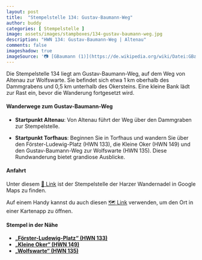 ```yaml
---
layout: post
title:  "Stempelstelle 134: Gustav-Baumann-Weg"
author: buddy
categories: [ Stempelstelle ]
image: assets/images/stampboxes/134-gustav-baumann-weg.jpg
description: "HWN 134: Gustav-Baumann-Weg | Altenau"
comments: false
imageshadow: true
imageSource: '📷 [GBaumann (1)](https://de.wikipedia.org/wiki/Datei:GBaumann_(1).JPG) von <p><a href="//de.wikipedia.org/wiki/Benutzer:JuTe_CLZ" title="Benutzer:JuTe CLZ">JuTe CLZ</a></p> unter Lizenz [Bild-frei](//de.wikipedia.org/wiki/Datei:GBaumann_(1).JPG)'
---
```


Die Stempelstelle 134 liegt am Gustav-Baumann-Weg, auf dem Weg von Altenau zur Wolfswarte. Sie befindet sich etwa 1 km oberhalb des Dammgrabens und 0,5 km unterhalb des Okersteins. Eine kleine Bank lädt zur Rast ein, bevor die Wanderung fortgesetzt wird. 

#### Wanderwege zum Gustav-Baumann-Weg

- **Startpunkt Altenau**: Von Altenau führt der Weg über den Dammgraben zur Stempelstelle. 

- **Startpunkt Torfhaus**: Beginnen Sie in Torfhaus und wandern Sie über den Förster-Ludewig-Platz (HWN 133), die Kleine Oker (HWN 149) und den Gustav-Baumann-Weg zur Wolfswarte (HWN 135). Diese Rundwanderung bietet grandiose Ausblicke. 

#### Anfahrt

Unter diesem [📍 Link](https://www.google.com/maps/dir/?api=1&origin=&destination=51.78544%2C%2010.46754) ist der Stempelstelle der Harzer Wandernadel in Google Maps zu finden.

<div class="android-only">
  Auf einem Handy kannst du auch diesen 
  <a href="geo:51.78544,10.46754">🗺️ Link</a> 
  verwenden, um den Ort in einer Kartenapp zu öffnen.
  <p></p>
</div>

#### Stempel in der Nähe

- [**„Förster-Ludewig-Platz“ (HWN 133)**](/stempelstelle-133-foerster-ludewig-platz)
- [**„Kleine Oker“ (HWN 149)**](/stempelstelle-149-herzweg)
- [**„Wolfswarte“ (HWN 135)**](/stempelstelle-135-wolfswarte)
